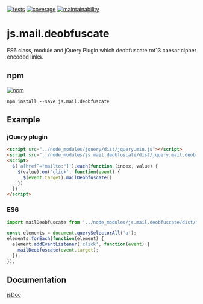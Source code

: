 [![tests][tests]][tests-url]
[![coverage][coverage]][coverage-url]
[![maintainability][maintainability]][maintainability-url]

# js.mail.deobfuscate
ES6 class, module and jQuery Plugin which deobfuscate rot13 caesar cipher encoded links.

## npm
[![npm][npm]][npm-url]
```
npm install --save js.mail.deobfuscate
```

## Example

### jQuery plugin
```html
<script src="../node_modules/jquery/dist/jquery.min.js"></script>
<script src="../node_modules/js.mail.deobfuscate/dist/jquery.mail.deobfuscate.min.js"></script>
<script>
  $('a[href^="mailto:"]').each(function (index, value) {
    $(value).on('click', function(event) {
      $(event.target).mailDeobfuscate()
    })
  })
</script>
```

### ES6
```js
import mailDeobfuscate from '../node_modules/js.mail.deobfuscate/dist/mail.deobfuscate.module';

const elements = document.querySelectorAll('a');
elements.forEach(function(element) {
  element.addEventListener('click', function(event) {
    mailDeobfuscate(event.target);
  });
});
```

## Documentation
[jsDoc](https://exiguus.github.io/js.mail.deobfuscate/)

[tests]: https://img.shields.io/travis/exiguus/js.mail.deobfuscate/master.svg
[tests-url]: https://travis-ci.org/exiguus/js.mail.deobfuscate

[maintainability]:
https://api.codeclimate.com/v1/badges/8b7c86a67b5706e9be47/maintainability
[maintainability-url]:
https://codeclimate.com/github/exiguus/js.mail.deobfuscate/maintainability

[coverage]:
https://api.codeclimate.com/v1/badges/8b7c86a67b5706e9be47/test_coverage
[coverage-url]:
https://codeclimate.com/github/exiguus/js.mail.deobfuscate/test_coverage

[npm]: https://img.shields.io/npm/v/js.mail.deobfuscate.svg
[npm-url]: https://npmjs.com/package/js.mail.deobfuscate

[licenses-url]: https://img.shields.io/npm/l/js.mail.deobfuscate.svg
[licenses]: https://github.com/exiguus/js.mail.deobfuscate
